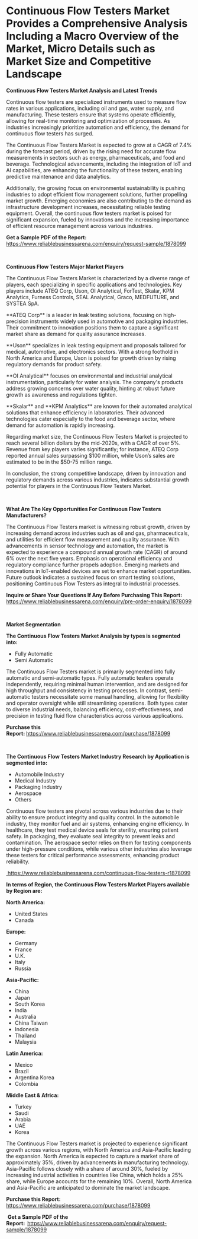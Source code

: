 <p><h1>Continuous Flow Testers Market Provides a Comprehensive Analysis Including a Macro Overview of the Market, Micro Details such as Market Size and Competitive Landscape</h1></p><p><strong>Continuous Flow Testers Market Analysis and Latest Trends</strong></p>
<p><p>Continuous flow testers are specialized instruments used to measure flow rates in various applications, including oil and gas, water supply, and manufacturing. These testers ensure that systems operate efficiently, allowing for real-time monitoring and optimization of processes. As industries increasingly prioritize automation and efficiency, the demand for continuous flow testers has surged.</p><p>The Continuous Flow Testers Market is expected to grow at a CAGR of 7.4% during the forecast period, driven by the rising need for accurate flow measurements in sectors such as energy, pharmaceuticals, and food and beverage. Technological advancements, including the integration of IoT and AI capabilities, are enhancing the functionality of these testers, enabling predictive maintenance and data analytics. </p><p>Additionally, the growing focus on environmental sustainability is pushing industries to adopt efficient flow management solutions, further propelling market growth. Emerging economies are also contributing to the demand as infrastructure development increases, necessitating reliable testing equipment. Overall, the continuous flow testers market is poised for significant expansion, fueled by innovations and the increasing importance of efficient resource management across various industries.</p></p>
<p><strong>Get a Sample PDF of the Report:&nbsp;</strong> <a href="https://www.reliablebusinessarena.com/enquiry/request-sample/1878099?utm_campaign=3569&utm_medium=2&utm_source=Github&utm_content=ia&utm_term=12042025&utm_id=continuous-flow-testers">https://www.reliablebusinessarena.com/enquiry/request-sample/1878099</a></p>
<p>&nbsp;</p>
<p><strong>Continuous Flow Testers Major Market Players</strong></p>
<p><p>The Continuous Flow Testers Market is characterized by a diverse range of players, each specializing in specific applications and technologies. Key players include ATEQ Corp, Uson, OI Analytical, ForTest, Skalar, KPM Analytics, Furness Controls, SEAL Analytical, Graco, MEDFUTURE, and SYSTEA SpA.</p><p>**ATEQ Corp** is a leader in leak testing solutions, focusing on high-precision instruments widely used in automotive and packaging industries. Their commitment to innovation positions them to capture a significant market share as demand for quality assurance increases.</p><p>**Uson** specializes in leak testing equipment and proposals tailored for medical, automotive, and electronics sectors. With a strong foothold in North America and Europe, Uson is poised for growth driven by rising regulatory demands for product safety.</p><p>**OI Analytical** focuses on environmental and industrial analytical instrumentation, particularly for water analysis. The company's products address growing concerns over water quality, hinting at robust future growth as awareness and regulations tighten.</p><p>**Skalar** and **KPM Analytics** are known for their automated analytical solutions that enhance efficiency in laboratories. Their advanced technologies cater especially to the food and beverage sector, where demand for automation is rapidly increasing.</p><p>Regarding market size, the Continuous Flow Testers Market is projected to reach several billion dollars by the mid-2020s, with a CAGR of over 5%. Revenue from key players varies significantly; for instance, ATEQ Corp reported annual sales surpassing $100 million, while Uson’s sales are estimated to be in the $50-75 million range.</p><p>In conclusion, the strong competitive landscape, driven by innovation and regulatory demands across various industries, indicates substantial growth potential for players in the Continuous Flow Testers Market.</p></p>
<p>&nbsp;</p>
<p><strong>What Are The Key Opportunities For Continuous Flow Testers Manufacturers?</strong></p>
<p><p>The Continuous Flow Testers market is witnessing robust growth, driven by increasing demand across industries such as oil and gas, pharmaceuticals, and utilities for efficient flow measurement and quality assurance. With advancements in sensor technology and automation, the market is expected to experience a compound annual growth rate (CAGR) of around 6% over the next five years. Emphasis on operational efficiency and regulatory compliance further propels adoption. Emerging markets and innovations in IoT-enabled devices are set to enhance market opportunities. Future outlook indicates a sustained focus on smart testing solutions, positioning Continuous Flow Testers as integral to industrial processes.</p></p>
<p><strong>Inquire or Share Your Questions If Any Before Purchasing This Report:</strong> <a href="https://www.reliablebusinessarena.com/enquiry/pre-order-enquiry/1878099?utm_campaign=3569&utm_medium=2&utm_source=Github&utm_content=ia&utm_term=12042025&utm_id=continuous-flow-testers">https://www.reliablebusinessarena.com/enquiry/pre-order-enquiry/1878099</a></p>
<p>&nbsp;</p>
<p><strong>Market Segmentation</strong></p>
<p><strong>The Continuous Flow Testers Market Analysis by types is segmented into:</strong></p>
<p><ul><li>Fully Automatic</li><li>Semi Automatic</li></ul></p>
<p><p>The Continuous Flow Testers market is primarily segmented into fully automatic and semi-automatic types. Fully automatic testers operate independently, requiring minimal human intervention, and are designed for high throughput and consistency in testing processes. In contrast, semi-automatic testers necessitate some manual handling, allowing for flexibility and operator oversight while still streamlining operations. Both types cater to diverse industrial needs, balancing efficiency, cost-effectiveness, and precision in testing fluid flow characteristics across various applications.</p></p>
<p><strong>Purchase this Report:&nbsp;</strong><a href="https://www.reliablebusinessarena.com/purchase/1878099?utm_campaign=3569&utm_medium=2&utm_source=Github&utm_content=ia&utm_term=12042025&utm_id=continuous-flow-testers">https://www.reliablebusinessarena.com/purchase/1878099</a></p>
<p>&nbsp;</p>
<p><strong>The Continuous Flow Testers Market Industry Research by Application is segmented into:</strong></p>
<p><ul><li>Automobile Industry</li><li>Medical Industry</li><li>Packaging Industry</li><li>Aerospace</li><li>Others</li></ul></p>
<p><p>Continuous flow testers are pivotal across various industries due to their ability to ensure product integrity and quality control. In the automobile industry, they monitor fuel and air systems, enhancing engine efficiency. In healthcare, they test medical device seals for sterility, ensuring patient safety. In packaging, they evaluate seal integrity to prevent leaks and contamination. The aerospace sector relies on them for testing components under high-pressure conditions, while various other industries also leverage these testers for critical performance assessments, enhancing product reliability.</p></p>
<p><a href="https://www.reliablebusinessarena.com/continuous-flow-testers-r1878099?utm_campaign=3569&utm_medium=2&utm_source=Github&utm_content=ia&utm_term=12042025&utm_id=continuous-flow-testers">&nbsp;https://www.reliablebusinessarena.com/continuous-flow-testers-r1878099</a></p>
<p><strong>In terms of Region, the Continuous Flow Testers Market Players available by Region are:</strong></p>
<p>
    <p> <strong> North America: </strong>
        <ul>
            <li>United States</li>
            <li>Canada</li>
        </ul>
        </p> 
    <p> <strong> Europe: </strong>
        <ul>
            <li>Germany</li>
            <li>France</li>
            <li>U.K.</li>
            <li>Italy</li>
            <li>Russia</li>
        </ul>
        </p> 
    <p> <strong> Asia-Pacific: </strong>
        <ul>
            <li>China</li>
            <li>Japan</li>
            <li>South Korea</li>
            <li>India</li>
            <li>Australia</li>
            <li>China Taiwan</li>
            <li>Indonesia</li>
            <li>Thailand</li>
            <li>Malaysia</li>
        </ul>
        </p> 
    <p> <strong> Latin America: </strong>
        <ul>
            <li>Mexico</li>
            <li>Brazil</li>
            <li>Argentina Korea</li>
            <li>Colombia</li>
        </ul>
        </p> 
    <p> <strong> Middle East & Africa: </strong>
        <ul>
            <li>Turkey</li>
            <li>Saudi</li>
            <li>Arabia</li>
            <li>UAE</li>
            <li>Korea</li>
        </ul>
    </p>
    </p>
<p><p>The Continuous Flow Testers market is projected to experience significant growth across various regions, with North America and Asia-Pacific leading the expansion. North America is expected to capture a market share of approximately 35%, driven by advancements in manufacturing technology. Asia-Pacific follows closely with a share of around 30%, fueled by increasing industrial activities in countries like China, which holds a 25% share, while Europe accounts for the remaining 10%. Overall, North America and Asia-Pacific are anticipated to dominate the market landscape.</p></p>
<p><strong>Purchase this Report: </strong><a href="https://www.reliablebusinessarena.com/purchase/1878099?utm_campaign=3569&utm_medium=2&utm_source=Github&utm_content=ia&utm_term=12042025&utm_id=continuous-flow-testers">https://www.reliablebusinessarena.com/purchase/1878099</a></p>
<p>&nbsp;<strong>Get a Sample PDF of the Report:&nbsp;&nbsp;</strong><a href="https://www.reliablebusinessarena.com/enquiry/request-sample/1878099?utm_campaign=3569&utm_medium=2&utm_source=Github&utm_content=ia&utm_term=12042025&utm_id=continuous-flow-testers">https://www.reliablebusinessarena.com/enquiry/request-sample/1878099</a></p>
<p><strong></strong></p>
<p><p></p><p></p><p></p></p>